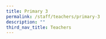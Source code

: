 ```yaml
---
title: Primary 3
permalink: /staff/teachers/primary-3
description: ""
third_nav_title: Teachers
---
```

